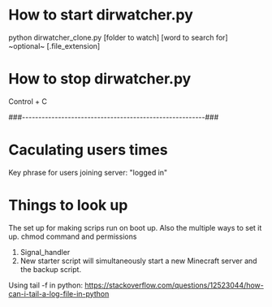 # How to start dirwatcher.py
python dirwatcher_clone.py [folder to watch] [word to search for] ~optional~ [.file_extension]

# How to stop dirwatcher.py
Control + C

###--------------------------------------------------------###


# Caculating users times
Key phrase for users joining server: "logged in"


# Things to look up
The set up for making scrips run on boot up. Also the multiple ways to set it up.
chmod command and permissions


1. Signal_handler
2. New starter script will simultaneously
   start a new Minecraft server and the backup script.


Using tail -f in python:
https://stackoverflow.com/questions/12523044/how-can-i-tail-a-log-file-in-python